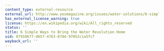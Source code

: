```yaml
---
content_type: external-resource
external_url: http://www.yesmagazine.org/issues/water-solutions/6-simple-ways-to-bring-the-water-revolution-home?b_start:int=0&-C=
has_external_license_warning: true
license: https://en.wikipedia.org/wiki/All_rights_reserved
status: ''
title: 6 Simple Ways to Bring the Water Revolution Home
uid: 87910677-d657-4763-8784-97052c1a5fcf
wayback_url: ''
---
```

